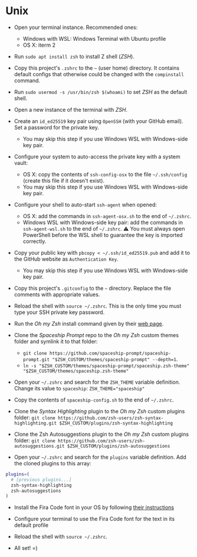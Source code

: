 # Unix

- Open your terminal instance. Recommended ones:
  - Windows with WSL: Windows Terminal with Ubuntu profile
  - OS X: iterm 2

- Run `sudo apt install zsh` to install Z shell (_ZSH_).

- Copy this project's `.zshrc` to the `~` (user home) directory. It contains default configs that otherwise could be changed with the `compinstall` command.

- Run `sudo usermod -s /usr/bin/zsh $(whoami)` to set _ZSH_ as the default shell.

- Open a new instance of the terminal with _ZSH_.

- Create an `id_ed25519` key pair using `OpenSSH` (with your GitHub email). Set a password for the private key.
  - You may skip this step if you use Windows WSL with Windows-side key pair.

- Configure your system to auto-access the private key with a system vault:
  - OS X: copy the contents of `ssh-config-osx` to the file `~/.ssh/config` (create this file if it doesn't exist).
  - You may skip this step if you use Windows WSL with Windows-side key pair.

- Configure your shell to auto-start `ssh-agent` when opened:
  - OS X: add the commands in `ssh-agent-osx.sh` to the end of `~/.zshrc`.
  - Windows WSL with Windows-side key pair: add the commands in `ssh-agent-wsl.sh` to the end of `~/.zshrc`. ⚠️ You must always open PowerShell before the WSL shell to guarantee the key is imported correctly.
 
- Copy your public key with `pbcopy < ~/.ssh/id_ed25519.pub` and add it to the GitHub website as `Authentication Key`.
  - You may skip this step if you use Windows WSL with Windows-side key pair.

- Copy this project's `.gitconfig` to the `~` directory. Replace the file comments with appropriate values.

- Reload the shell with `source ~/.zshrc`. This is the only time you must type your SSH private key password.

- Run the _Oh my Zsh_ install command given by their [web page](https://ohmyz.sh/#install).

- Clone the _Spaceship Prompt_ repo to the _Oh my Zsh_ custom themes folder and symlink it to that folder:
  - `git clone https://github.com/spaceship-prompt/spaceship-prompt.git "$ZSH_CUSTOM/themes/spaceship-prompt" --depth=1`.
  - `ln -s "$ZSH_CUSTOM/themes/spaceship-prompt/spaceship.zsh-theme" "$ZSH_CUSTOM/themes/spaceship.zsh-theme"`

- Open your `~/.zshrc` and search for the `ZSH_THEME` variable definition. Change its value to `spaceship`: `ZSH_THEME="spaceship"`

- Copy the contents of `spaceship-config.sh` to the end of `~/.zshrc`.

- Clone the _Syntax Highlighting_ plugin to the _Oh my Zsh_ custom plugins folder: `git clone https://github.com/zsh-users/zsh-syntax-highlighting.git $ZSH_CUSTOM/plugins/zsh-syntax-highlighting`

- Clone the Zsh Autosuggestions plugin to the _Oh my Zsh_ custom plugins folder: `git clone https://github.com/zsh-users/zsh-autosuggestions.git $ZSH_CUSTOM/plugins/zsh-autosuggestions`

- Open your `~/.zshrc` and search for the `plugins` variable definition. Add the cloned plugins to this array:

```sh
plugins=(
  # [previous plugins...]
  zsh-syntax-highlighting
  zsh-autosuggestions
)
```

- Install the Fira Code font in your OS by following [their instructions](https://github.com/tonsky/FiraCode/wiki/Installing)

- Configure your terminal to use the Fira Code font for the text in its default profile

- Reload the shell with `source ~/.zshrc`.

- All set! =)
